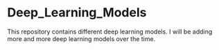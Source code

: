 # Deep_Learning_Models
This repository contains different deep learning models. I will be adding more and more deep learning models over the time.
